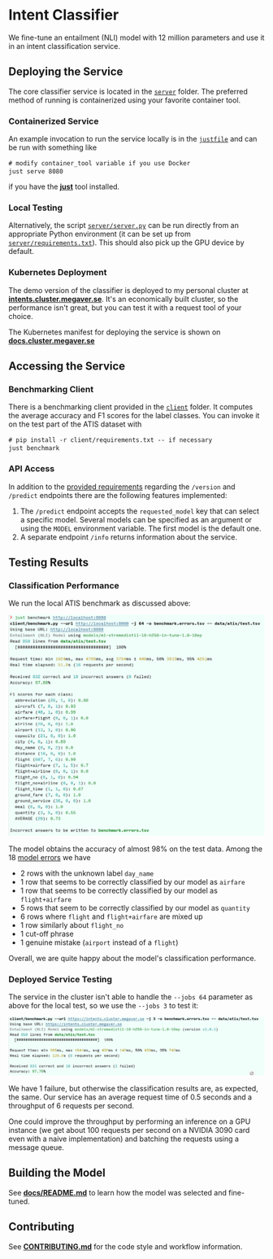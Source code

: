 # Intent Classifier

We fine-tune an entailment (NLI)
model with 12 million parameters and use it in an intent classification service.

## Deploying the Service

The core classifier service is located in the [`server`](./server) folder.
The preferred method of running is containerized using your favorite container tool.

### Containerized Service

An example invocation to run the service locally
is in the [`justfile`](justfile) and can be run with something like

```shell
# modify container_tool variable if you use Docker
just serve 8080
```

if you have the **[just](https://github.com/casey/just)** tool installed.

### Local Testing

Alternatively, the script [`server/server.py`](server/server.py) can be run
directly from an appropriate Python environment
(it can be set up from [`server/requirements.txt`](server/requirements.txt)).
This should also pick up the GPU device by default.

### Kubernetes Deployment

The demo version of the classifier is deployed to my personal cluster at
**[intents.cluster.megaver.se](https://intents.cluster.megaver.se/info)**.
It's an economically built cluster, so the performance isn't great, but you can
test it with a request tool of your choice.

The Kubernetes manifest for deploying the service is shown on **[docs.cluster.megaver.se](https://docs.cluster.megaver.se/cluster/automatic/apps/intent-classifier.yaml)**

## Accessing the Service

### Benchmarking Client

There is a benchmarking client provided in the [`client`](./client) folder.
It computes the average accuracy and F1 scores for the label classes.
You can invoke it on the test part of the ATIS dataset with

```shell
# pip install -r client/requirements.txt -- if necessary
just benchmark
```

### API Access

In addition to the [provided requirements](docs/TASK.md) regarding the `/version` and `/predict`
endpoints there are the following features implemented:

1. The `/predict` endpoint accepts the `requested_model` key that can select a specific model. Several models can be specified as an argument or using the `MODEL` environment variable. The first model is the default one.
2. A separate endpoint `/info` returns information about the service.

## Testing Results

### Classification Performance

We run the local ATIS benchmark as discussed above:

![local-benchmark-atis-test-1.0-10ep.png](docs/assets/local-benchmark-atis-test-1.0-10ep.png)

The model obtains the accuracy of almost 98% on the test data.
Among the 18 [model errors](docs/assets/local-benchmark-atis-test-1.0-10ep.errors.tsv) we have

- 2 rows with the unknown label `day_name`
- 1 row that seems to be correctly classified by our model as `airfare`
- 1 row that seems to be correctly classified by our model as `flight+airfare`
- 5 rows that seem to be correctly classified by our model as `quantity`
- 6 rows where `flight` and `flight+airfare` are mixed up
- 1 row similarly about `flight_no`
- 1 cut-off phrase
- 1 genuine mistake (`airport` instead of a `flight`)

Overall, we are quite happy about the model's classification performance.

### Deployed Service Testing

The service in the cluster isn't able to handle the `--jobs 64` parameter
as above for the local test, so we use the `--jobs 3` to test it:

![cluster-benchmark-atis-test-1.0-10ep.png](docs/assets/cluster-benchmark-atis-test-1.0-10ep.png)

We have 1 failure,
but otherwise the classification results are, as expected, the same.
Our service has an average request time of 0.5 seconds and a throughput of 6 requests per second.

One could improve the throughput
by performing an inference on a GPU instance
(we get about 100 requests per second on a NVIDIA 3090 card even with a naive implementation)
and batching the requests using a message queue.

## Building the Model

See **[docs/README.md](docs/README.md)** to learn how the model was selected and fine-tuned.

## Contributing

See **[CONTRIBUTING.md](CONTRIBUTING.md)** for the code style and workflow information.

